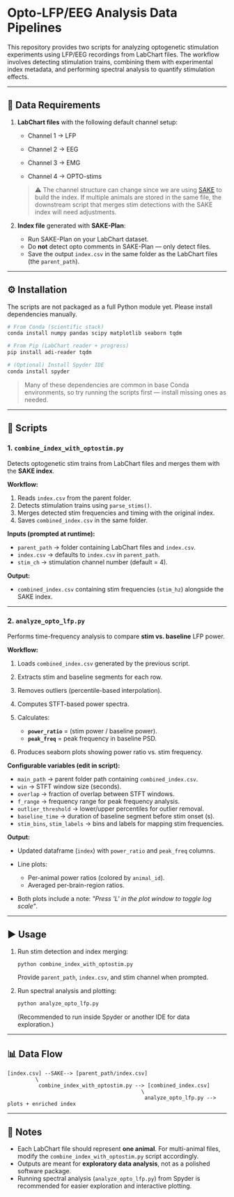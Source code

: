 # Opto-LFP/EEG Analysis Data Pipelines

This repository provides two scripts for analyzing optogenetic stimulation experiments using LFP/EEG recordings from LabChart files. The workflow involves detecting stimulation trains, combining them with experimental index metadata, and performing spectral analysis to quantify stimulation effects.

---

## 📑 Data Requirements

1. **LabChart files** with the following default channel setup:

   * Channel 1 → LFP

   * Channel 2 → EEG

   * Channel 3 → EMG

   * Channel 4 → OPTO-stims

   > ⚠️ The channel structure can change since we are using [SAKE](https://github.com/SAKEverse/sake) to build the index. If multiple animals are stored in the same file, the downstream script that merges stim detections with the SAKE index will need adjustments.

2. **Index file** generated with **SAKE-Plan**:

   * Run SAKE-Plan on your LabChart dataset.
   * Do **not** detect opto comments in SAKE-Plan — only detect files.
   * Save the output `index.csv` in the same folder as the LabChart files (the `parent_path`).

---

## ⚙️ Installation

The scripts are not packaged as a full Python module yet. Please install dependencies manually.

```bash
# From Conda (scientific stack)
conda install numpy pandas scipy matplotlib seaborn tqdm

# From Pip (LabChart reader + progress)
pip install adi-reader tqdm

# (Optional) Install Spyder IDE
conda install spyder
```

> Many of these dependencies are common in base Conda environments, so try running the scripts first — install missing ones as needed.

---

## 📂 Scripts

### 1. `combine_index_with_optostim.py`

Detects optogenetic stim trains from LabChart files and merges them with the **SAKE index**.

**Workflow:**

1. Reads `index.csv` from the parent folder.
2. Detects stimulation trains using `parse_stims()`.
3. Merges detected stim frequencies and timing with the original index.
4. Saves `combined_index.csv` in the same folder.

**Inputs (prompted at runtime):**

* `parent_path` → folder containing LabChart files and `index.csv`.
* `index.csv` → defaults to `index.csv` in `parent_path`.
* `stim_ch` → stimulation channel number (default = 4).

**Output:**

* `combined_index.csv` containing stim frequencies (`stim_hz`) alongside the SAKE index.

---

### 2. `analyze_opto_lfp.py`

Performs time-frequency analysis to compare **stim vs. baseline** LFP power.

**Workflow:**

1. Loads `combined_index.csv` generated by the previous script.
2. Extracts stim and baseline segments for each row.
3. Removes outliers (percentile-based interpolation).
4. Computes STFT-based power spectra.
5. Calculates:

   * **`power_ratio`** = (stim power / baseline power).
   * **`peak_freq`** = peak frequency in baseline PSD.
6. Produces seaborn plots showing power ratio vs. stim frequency.

**Configurable variables (edit in script):**

* `main_path` → parent folder path containing `combined_index.csv`.
* `win` → STFT window size (seconds).
* `overlap` → fraction of overlap between STFT windows.
* `f_range` → frequency range for peak frequency analysis.
* `outlier_threshold` → lower/upper percentiles for outlier removal.
* `baseline_time` → duration of baseline segment before stim onset (s).
* `stim_bins`, `stim_labels` → bins and labels for mapping stim frequencies.

**Output:**

* Updated dataframe (`index`) with `power_ratio` and `peak_freq` columns.
* Line plots:

  * Per-animal power ratios (colored by `animal_id`).
  * Averaged per-brain-region ratios.
* Both plots include a note: *"Press 'L' in the plot window to toggle log scale"*.

---

## ▶️ Usage

1. Run stim detection and index merging:

   ```bash
   python combine_index_with_optostim.py
   ```

   Provide `parent_path`, `index.csv`, and stim channel when prompted.

2. Run spectral analysis and plotting:

   ```bash
   python analyze_opto_lfp.py
   ```

   (Recommended to run inside Spyder or another IDE for data exploration.)

---

## 📊 Data Flow

```
[index.csv] --SAKE--> [parent_path/index.csv]
         \
          combine_index_with_optostim.py --> [combined_index.csv]
                                           \
                                            analyze_opto_lfp.py --> plots + enriched index
```

---

## 📝 Notes

* Each LabChart file should represent **one animal**. For multi-animal files, modify the `combine_index_with_optostim.py` script accordingly.
* Outputs are meant for **exploratory data analysis**, not as a polished software package.
* Running spectral analysis (`analyze_opto_lfp.py`) from Spyder is recommended for easier exploration and interactive plotting.
